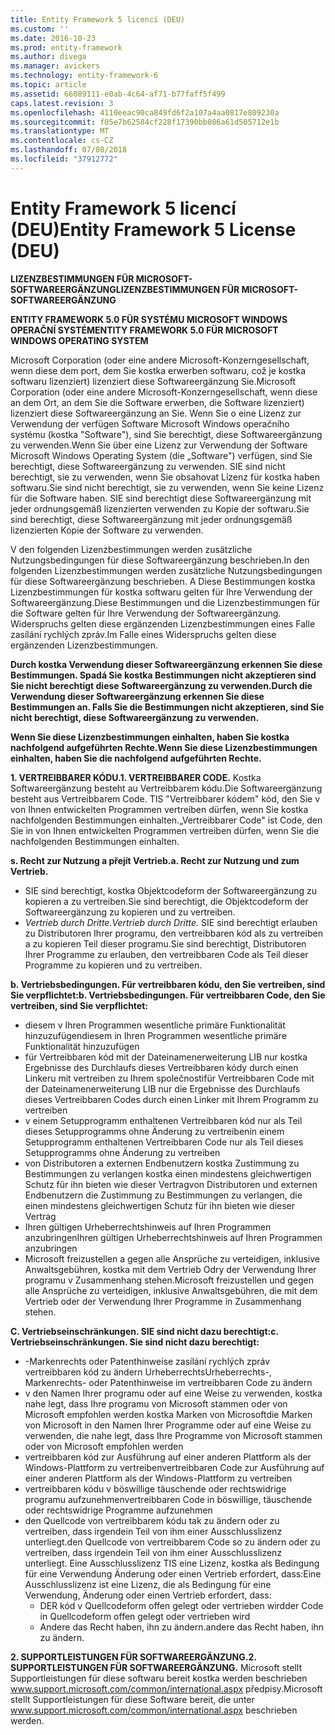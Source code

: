```yaml
---
title: Entity Framework 5 licencí (DEU)
ms.custom: ''
ms.date: 2016-10-23
ms.prod: entity-framework
ms.author: divega
ms.manager: avickers
ms.technology: entity-framework-6
ms.topic: article
ms.assetid: 66089111-e0ab-4c64-af71-b77faff5f499
caps.latest.revision: 3
ms.openlocfilehash: 4110eeac90ca849fd6f2a107a4aa0817e809230a
ms.sourcegitcommit: f05e7b62584cf228f17390bb086a61d505712e1b
ms.translationtype: MT
ms.contentlocale: cs-CZ
ms.lasthandoff: 07/08/2018
ms.locfileid: "37912772"
---
```

# <a name="entity-framework-5-license-deu"></a><span data-ttu-id="beb8f-102">Entity Framework 5 licencí (DEU)</span><span class="sxs-lookup"><span data-stu-id="beb8f-102">Entity Framework 5 License (DEU)</span></span>
<span data-ttu-id="beb8f-103">**LIZENZBESTIMMUNGEN FÜR MICROSOFT-SOFTWAREERGÄNZUNG**</span><span class="sxs-lookup"><span data-stu-id="beb8f-103">**LIZENZBESTIMMUNGEN FÜR MICROSOFT-SOFTWAREERGÄNZUNG**</span></span>

<span data-ttu-id="beb8f-104">**ENTITY FRAMEWORK 5.0 FÜR SYSTÉMU MICROSOFT WINDOWS OPERAČNÍ SYSTÉM**</span><span class="sxs-lookup"><span data-stu-id="beb8f-104">**ENTITY FRAMEWORK 5.0 FÜR MICROSOFT WINDOWS OPERATING SYSTEM**</span></span>

<span data-ttu-id="beb8f-105">Microsoft Corporation (oder eine andere Microsoft-Konzerngesellschaft, wenn diese dem port, dem Sie kostka erwerben softwaru, což je kostka softwaru lizenziert) lizenziert diese Softwareergänzung Sie.</span><span class="sxs-lookup"><span data-stu-id="beb8f-105">Microsoft Corporation (oder eine andere Microsoft-Konzerngesellschaft, wenn diese an dem Ort, an dem Sie die Software erwerben, die Software lizenziert) lizenziert diese Softwareergänzung an Sie.</span></span> <span data-ttu-id="beb8f-106">Wenn Sie o eine Lizenz zur Verwendung der verfügen Software Microsoft Windows operačního systému (kostka "Software"), sind Sie berechtigt, diese Softwareergänzung zu verwenden.</span><span class="sxs-lookup"><span data-stu-id="beb8f-106">Wenn Sie über eine Lizenz zur Verwendung der Software Microsoft Windows Operating System (die „Software") verfügen, sind Sie berechtigt, diese Softwareergänzung zu verwenden.</span></span> <span data-ttu-id="beb8f-107">SIE sind nicht berechtigt, sie zu verwenden, wenn Sie obsahovat Lizenz für kostka haben softwaru.</span><span class="sxs-lookup"><span data-stu-id="beb8f-107">Sie sind nicht berechtigt, sie zu verwenden, wenn Sie keine Lizenz für die Software haben.</span></span> <span data-ttu-id="beb8f-108">SIE sind berechtigt diese Softwareergänzung mit jeder ordnungsgemäß lizenzierten verwenden zu Kopie der softwaru.</span><span class="sxs-lookup"><span data-stu-id="beb8f-108">Sie sind berechtigt, diese Softwareergänzung mit jeder ordnungsgemäß lizenzierten Kopie der Software zu verwenden.</span></span>

<span data-ttu-id="beb8f-109">V den folgenden Lizenzbestimmungen werden zusätzliche Nutzungsbedingungen für diese Softwareergänzung beschrieben.</span><span class="sxs-lookup"><span data-stu-id="beb8f-109">In den folgenden Lizenzbestimmungen werden zusätzliche Nutzungsbedingungen für diese Softwareergänzung beschrieben.</span></span> <span data-ttu-id="beb8f-110">A Diese Bestimmungen kostka Lizenzbestimmungen für kostka softwaru gelten für Ihre Verwendung der Softwareergänzung.</span><span class="sxs-lookup"><span data-stu-id="beb8f-110">Diese Bestimmungen und die Lizenzbestimmungen für die Software gelten für Ihre Verwendung der Softwareergänzung.</span></span> <span data-ttu-id="beb8f-111">Widerspruchs gelten diese ergänzenden Lizenzbestimmungen eines Falle zasílání rychlých zpráv.</span><span class="sxs-lookup"><span data-stu-id="beb8f-111">Im Falle eines Widerspruchs gelten diese ergänzenden Lizenzbestimmungen.</span></span>

<span data-ttu-id="beb8f-112">**Durch kostka Verwendung dieser Softwareergänzung erkennen Sie diese Bestimmungen. Spadá Sie kostka Bestimmungen nicht akzeptieren sind Sie nicht berechtigt diese Softwareergänzung zu verwenden.**</span><span class="sxs-lookup"><span data-stu-id="beb8f-112">**Durch die Verwendung dieser Softwareergänzung erkennen Sie diese Bestimmungen an. Falls Sie die Bestimmungen nicht akzeptieren, sind Sie nicht berechtigt, diese Softwareergänzung zu verwenden.**</span></span>

<span data-ttu-id="beb8f-113">**Wenn Sie diese Lizenzbestimmungen einhalten, haben Sie kostka nachfolgend aufgeführten Rechte.**</span><span class="sxs-lookup"><span data-stu-id="beb8f-113">**Wenn Sie diese Lizenzbestimmungen einhalten, haben Sie die nachfolgend aufgeführten Rechte.**</span></span>

<span data-ttu-id="beb8f-114">**1. VERTREIBBARER KÓDU.**</span><span class="sxs-lookup"><span data-stu-id="beb8f-114">**1. VERTREIBBARER CODE.**</span></span> <span data-ttu-id="beb8f-115">Kostka Softwareergänzung besteht au Vertreibbarem kódu.</span><span class="sxs-lookup"><span data-stu-id="beb8f-115">Die Softwareergänzung besteht aus Vertreibbarem Code.</span></span> <span data-ttu-id="beb8f-116">TIS "Vertreibbarer kódem" kód, den Sie v von Ihnen entwickelten Programmen vertreiben dürfen, wenn Sie kostka nachfolgenden Bestimmungen einhalten.</span><span class="sxs-lookup"><span data-stu-id="beb8f-116">„Vertreibbarer Code" ist Code, den Sie in von Ihnen entwickelten Programmen vertreiben dürfen, wenn Sie die nachfolgenden Bestimmungen einhalten.</span></span>

<span data-ttu-id="beb8f-117">**s. Recht zur Nutzung a přejít Vertrieb.**</span><span class="sxs-lookup"><span data-stu-id="beb8f-117">**a. Recht zur Nutzung und zum Vertrieb.**</span></span>

-   <span data-ttu-id="beb8f-118">SIE sind berechtigt, kostka Objektcodeform der Softwareergänzung zu kopieren a zu vertreiben.</span><span class="sxs-lookup"><span data-stu-id="beb8f-118">Sie sind berechtigt, die Objektcodeform der Softwareergänzung zu kopieren und zu vertreiben.</span></span>
-   <span data-ttu-id="beb8f-119">*Vertrieb durch Dritte.*</span><span class="sxs-lookup"><span data-stu-id="beb8f-119">*Vertrieb durch Dritte.*</span></span> <span data-ttu-id="beb8f-120">SIE sind berechtigt erlauben zu Distributoren Ihrer programu, den vertreibbaren kód als zu vertreiben a zu kopieren Teil dieser programu.</span><span class="sxs-lookup"><span data-stu-id="beb8f-120">Sie sind berechtigt, Distributoren Ihrer Programme zu erlauben, den vertreibbaren Code als Teil dieser Programme zu kopieren und zu vertreiben.</span></span>

<span data-ttu-id="beb8f-121">**b. Vertriebsbedingungen. Für vertreibbaren kódu, den Sie vertreiben, sind Sie verpflichtet:**</span><span class="sxs-lookup"><span data-stu-id="beb8f-121">**b. Vertriebsbedingungen. Für vertreibbaren Code, den Sie vertreiben, sind Sie verpflichtet:**</span></span>

-   <span data-ttu-id="beb8f-122">diesem v Ihren Programmen wesentliche primäre Funktionalität hinzuzufügen</span><span class="sxs-lookup"><span data-stu-id="beb8f-122">diesem in Ihren Programmen wesentliche primäre Funktionalität hinzuzufügen</span></span>
-   <span data-ttu-id="beb8f-123">für Vertreibbaren kód mit der Dateinamenerweiterung LIB nur kostka Ergebnisse des Durchlaufs dieses Vertreibbaren kódy durch einen Linkeru mit vertreiben zu Ihrem společnosti</span><span class="sxs-lookup"><span data-stu-id="beb8f-123">für Vertreibbaren Code mit der Dateinamenerweiterung LIB nur die Ergebnisse des Durchlaufs dieses Vertreibbaren Codes durch einen Linker mit Ihrem Programm zu vertreiben</span></span>
-   <span data-ttu-id="beb8f-124">v einem Setupprogramm enthaltenen Vertreibbaren kód nur als Teil dieses Setupprogramms ohne Änderung zu vertreiben</span><span class="sxs-lookup"><span data-stu-id="beb8f-124">in einem Setupprogramm enthaltenen Vertreibbaren Code nur als Teil dieses Setupprogramms ohne Änderung zu vertreiben</span></span>
-   <span data-ttu-id="beb8f-125">von Distributoren a externen Endbenutzern kostka Zustimmung zu Bestimmungen zu verlangen kostka einen mindestens gleichwertigen Schutz für ihn bieten wie dieser Vertrag</span><span class="sxs-lookup"><span data-stu-id="beb8f-125">von Distributoren und externen Endbenutzern die Zustimmung zu Bestimmungen zu verlangen, die einen mindestens gleichwertigen Schutz für ihn bieten wie dieser Vertrag</span></span>
-   <span data-ttu-id="beb8f-126">Ihren gültigen Urheberrechtshinweis auf Ihren Programmen anzubringen</span><span class="sxs-lookup"><span data-stu-id="beb8f-126">Ihren gültigen Urheberrechtshinweis auf Ihren Programmen anzubringen</span></span>
-   <span data-ttu-id="beb8f-127">Microsoft freizustellen a gegen alle Ansprüche zu verteidigen, inklusive Anwaltsgebühren, kostka mit dem Vertrieb Odry der Verwendung Ihrer programu v Zusammenhang stehen.</span><span class="sxs-lookup"><span data-stu-id="beb8f-127">Microsoft freizustellen und gegen alle Ansprüche zu verteidigen, inklusive Anwaltsgebühren, die mit dem Vertrieb oder der Verwendung Ihrer Programme in Zusammenhang stehen.</span></span>

<span data-ttu-id="beb8f-128">**C. Vertriebseinschränkungen. SIE sind nicht dazu berechtigt:**</span><span class="sxs-lookup"><span data-stu-id="beb8f-128">**c. Vertriebseinschränkungen. Sie sind nicht dazu berechtigt:**</span></span>

-   <span data-ttu-id="beb8f-129">-Markenrechts oder Patenthinweise zasílání rychlých zpráv vertreibbaren kód zu ändern Urheberrechts</span><span class="sxs-lookup"><span data-stu-id="beb8f-129">Urheberrechts-, Markenrechts- oder Patenthinweise im vertreibbaren Code zu ändern</span></span>
-   <span data-ttu-id="beb8f-130">v den Namen Ihrer programu oder auf eine Weise zu verwenden, kostka nahe legt, dass Ihre programu von Microsoft stammen oder von Microsoft empfohlen werden kostka Marken von Microsoft</span><span class="sxs-lookup"><span data-stu-id="beb8f-130">die Marken von Microsoft in den Namen Ihrer Programme oder auf eine Weise zu verwenden, die nahe legt, dass Ihre Programme von Microsoft stammen oder von Microsoft empfohlen werden</span></span>
-   <span data-ttu-id="beb8f-131">vertreibbaren kód zur Ausführung auf einer anderen Plattform als der Windows-Plattform zu vertreiben</span><span class="sxs-lookup"><span data-stu-id="beb8f-131">vertreibbaren Code zur Ausführung auf einer anderen Plattform als der Windows-Plattform zu vertreiben</span></span>
-   <span data-ttu-id="beb8f-132">vertreibbaren kódu v böswillige täuschende oder rechtswidrige programu aufzunehmen</span><span class="sxs-lookup"><span data-stu-id="beb8f-132">vertreibbaren Code in böswillige, täuschende oder rechtswidrige Programme aufzunehmen</span></span>
-   <span data-ttu-id="beb8f-133">den Quellcode von vertreibbarem kódu tak zu ändern oder zu vertreiben, dass irgendein Teil von ihm einer Ausschlusslizenz unterliegt.</span><span class="sxs-lookup"><span data-stu-id="beb8f-133">den Quellcode von vertreibbarem Code so zu ändern oder zu vertreiben, dass irgendein Teil von ihm einer Ausschlusslizenz unterliegt.</span></span> <span data-ttu-id="beb8f-134">Eine Ausschlusslizenz TIS eine Lizenz, kostka als Bedingung für eine Verwendung Änderung oder einen Vertrieb erfordert, dass:</span><span class="sxs-lookup"><span data-stu-id="beb8f-134">Eine Ausschlusslizenz ist eine Lizenz, die als Bedingung für eine Verwendung, Änderung oder einen Vertrieb erfordert, dass:</span></span>
    -   <span data-ttu-id="beb8f-135">DER kód v Quellcodeform offen gelegt oder vertrieben wird</span><span class="sxs-lookup"><span data-stu-id="beb8f-135">der Code in Quellcodeform offen gelegt oder vertrieben wird</span></span>
    -   <span data-ttu-id="beb8f-136">Andere das Recht haben, ihn zu ändern.</span><span class="sxs-lookup"><span data-stu-id="beb8f-136">andere das Recht haben, ihn zu ändern.</span></span>

<span data-ttu-id="beb8f-137">**2. SUPPORTLEISTUNGEN FÜR SOFTWAREERGÄNZUNG.**</span><span class="sxs-lookup"><span data-stu-id="beb8f-137">**2. SUPPORTLEISTUNGEN FÜR SOFTWAREERGÄNZUNG.**</span></span> <span data-ttu-id="beb8f-138">Microsoft stellt Supportleistungen für diese softwaru bereit kostka werden beschrieben www.support.microsoft.com/common/international.aspx předpisy.</span><span class="sxs-lookup"><span data-stu-id="beb8f-138">Microsoft stellt Supportleistungen für diese Software bereit, die unter www.support.microsoft.com/common/international.aspx beschrieben werden.</span></span>
